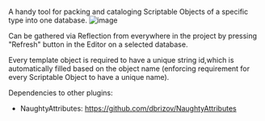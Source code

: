 A handy tool for packing and cataloging Scriptable Objects of a specific type into one database.
![image](https://github.com/user-attachments/assets/d97f288b-8568-4202-85e6-909a1f1f9364)

Can be gathered via Reflection from everywhere in the project by pressing "Refresh" button in the Editor on a selected database.

Every template object is required to have a unique string id,which is automatically filled based on the object name (enforcing requirement for every Scriptable Object to have a unique name).

Dependencies to other plugins:
- NaughtyAttributes: https://github.com/dbrizov/NaughtyAttributes
